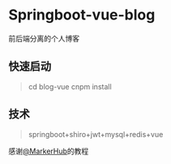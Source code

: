 # Springboot-vue-blog
前后端分离的个人博客

## 快速启动

>cd blog-vue cnpm install

## 技术

>springboot+shiro+jwt+mysql+redis+vue

感谢[@MarkerHub](https://markerhub.com/)的教程

